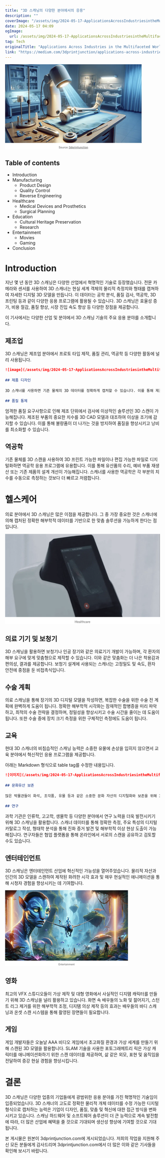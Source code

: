 ```yaml
---
title: "3D 스캐닝의 다양한 분야에서의 응용"
description: ""
coverImage: "/assets/img/2024-05-17-ApplicationsAcrossIndustriesintheMultifacetedWorldof3DScanning_0.png"
date: 2024-05-17 04:09
ogImage: 
  url: /assets/img/2024-05-17-ApplicationsAcrossIndustriesintheMultifacetedWorldof3DScanning_0.png
tag: Tech
originalTitle: "Applications Across Industries in the Multifaceted World of 3D Scanning"
link: "https://medium.com/3dprintjunction/applications-across-industries-in-the-multifaceted-world-of-3d-scanning-d7184886a8ff"
---
```



![image](/assets/img/2024-05-17-ApplicationsAcrossIndustriesintheMultifacetedWorldof3DScanning_0.png)

## Table of contents

- Introduction
- Manufacturing
  - Product Design
  - Quality Control
  - Reverse Engineering
- Healthcare
  - Medical Devices and Prosthetics
  - Surgical Planning
- Education
  - Cultural Heritage Preservation
  - Research
- Entertainment
  - Movies
  - Gaming
- Conclusion

# Introduction

<div class="content-ad"></div>

지난 몇 년 동안 3D 스캐닝은 다양한 산업에서 혁명적인 기술로 등장했습니다. 전문 카메라와 센서를 사용하여 3D 스캐너는 현실 세계 객체의 물리적 측정치와 형태를 캡쳐하여 자세한 디지털 3D 모델을 만듭니다. 이 데이터는 공학 분석, 품질 검사, 역공학, 3D 프린팅 등과 같이 다양한 응용 프로그램에 활용될 수 있습니다. 3D 스캐닝은 효율성 증가, 비용 절감, 품질 향상, 시장 진입 속도 향상 등 다양한 장점을 제공합니다.

이 기사에서는 다양한 산업 및 분야에서 3D 스캐닝 기술의 주요 응용 분야를 소개합니다.

## 제조업

3D 스캐닝은 제조업 분야에서 프로토 타입 제작, 품질 관리, 역공학 등 다양한 활동에 널리 사용됩니다.

<div class="content-ad"></div>

```markdown
![image](/assets/img/2024-05-17-ApplicationsAcrossIndustriesintheMultifacetedWorldof3DScanning_1.png)

## 제품 디자인

3D 스캐너를 사용하면 기존 물체의 3D 데이터를 정확하게 캡처할 수 있습니다. 이를 통해 제조업체는 이러한 데이터를 활용하여 3D 모델링을 하고 디지털 프로토타입을 만들 수 있습니다. 클레이 모델 및 몰드를 스캔함으로써 여러 디자인 변형을 디지털로 테스트할 수 있습니다. 이는 비용을 절약하고 제품 개발 주기를 크게 단축시킵니다.

## 품질 통제
```

<div class="content-ad"></div>

엄격한 품질 요구사항으로 인해 제조 단위에서 검사에 이상적인 솔루션인 3D 스캔이 가능해집니다. 제조된 부품의 중요한 치수를 3D CAD 모델과 대조하여 이상을 조기에 감지할 수 있습니다. 이를 통해 불량품이 더 나가는 것을 방지하여 품질을 향상시키고 낭비를 최소화할 수 있습니다.

## 역공학

기존 물체를 3D 스캔을 사용하여 3D 프린트 가능한 파일이나 편집 가능한 파일로 디지털화하면 역공학 응용 프로그램에 유용합니다. 이를 통해 유산품의 수리, 예비 부품 재생산 또는 기존 제품의 설계 개선이 가능해집니다. 스캐너를 사용한 역공학은 각 부분의 치수를 수동으로 측정하는 것보다 더 빠르고 저렴합니다.

# 헬스케어

<div class="content-ad"></div>

의료 분야에서 3D 스캐닝은 많은 이점을 제공합니다. 그 중 가장 중요한 것은 스캐너에 의해 캡처된 정확한 해부학적 데이터를 기반으로 한 맞춤 솔루션을 가능하게 한다는 점입니다.

![의료기기 및 보청기](/assets/img/2024-05-17-ApplicationsAcrossIndustriesintheMultifacetedWorldof3DScanning_2.png)

## 의료 기기 및 보청기

3D 스캐닝을 활용하면 보청기나 인공 장기와 같은 의료기기 개발이 가능하며, 각 환자의 해부 요구에 맞게 맞춤형으로 제작할 수 있습니다. 이와 같은 맞춤화는 더 나은 착용감과 편의성, 결과를 제공합니다. 보청기 설계에 사용되는 스캐너는 고정밀도 및 속도, 환자 안전에 중점을 둔 비접촉식입니다.

<div class="content-ad"></div>

## 수술 계획

의료 스캐닝을 통해 장기의 3D 디지털 모델을 작성하면, 복잡한 수술을 위한 수술 전 계획에 완벽하게 도움이 됩니다. 정확한 해부학적 시각화는 잠재적인 합병증을 미리 파악하고, 최적의 수술 전략을 결정하며, 정밀성을 향상시키고 수술 시간을 줄이는 데 도움이 됩니다. 또한 수술 중에 장치 크기 측정을 위한 구체적인 측정에도 도움이 됩니다.

## 교육

현대 3D 스캐너의 비침습적인 스캐닝 능력은 소중한 유물에 손상을 입히지 않으면서 교육 분야에서 혁신적인 응용 프로그램을 제공합니다.

<div class="content-ad"></div>

아래는 Markdown 형식으로 table tag를 수정한 내용입니다.

```markdown
![이미지](/assets/img/2024-05-17-ApplicationsAcrossIndustriesintheMultifacetedWorldof3DScanning_3.png)

## 문화유산 보존

많은 박물관들이 화석, 조각품, 유물 등과 같은 소중한 문화 자산의 디지털화와 보존을 위해 3D 스캐닝 기술을 활용하고 있습니다. 고정도의 3D 모델은 상호작용적인 경험을 만들어내고 매우 소중한 실제 물체들의 다루임을 최소화하면서 대중적 액세스를 넓힙니다.

## 연구
```

<div class="content-ad"></div>

과학 기관은 인류학, 고고학, 생물학 등 다양한 분야에서 연구 노력을 더욱 발전시키기 위해 3D 스캐닝을 활용합니다. 스캐너 데이터를 통해 정확한 측정, 주요 특성의 디지털 카탈로그 작성, 형태학 분석을 통해 진화 증거 발견 및 해부학적 이상 현상 도출이 가능해집니다. 연구자들은 협업 플랫폼을 통해 온라인에서 서로의 스캔을 공유하고 검토할 수도 있습니다.

## 엔터테인먼트

3D 스캐닝은 엔터테인먼트 산업에 혁신적인 가능성을 열어주었습니다. 물리적 자산과 인간의 3D 모델을 스캔하여 제작된 화려한 시각 효과 및 매우 현실적인 애니메이션을 통해 시청자 경험을 향상시키는 데 기여합니다.

![3D 스캐닝의 다양한 산업 분야 응용](/assets/img/2024-05-17-ApplicationsAcrossIndustriesintheMultifacetedWorldof3DScanning_4.png)

<div class="content-ad"></div>

## 영화

최고의 VFX 스튜디오들이 가상 제작 및 대형 영화에서 사실적인 디지턤 캐릭터를 만들기 위해 3D 스캐닝을 널리 활용하고 있습니다. 화면 속 배우들의 노화 및 젊어지기, 스턴트 리그 제거를 위한 해부학적 조정, 디지턤 의상 제작 등의 효과는 배우들의 바디 스캐닝과 온셋 스캔 시스템을 통해 촬영된 장면들이 필요합니다.

## 게임

게임 개발자들은 오늘날 AAA 비디오 게임에서 초고화질 환경과 가상 세계를 만들기 위해 스캔된 3D 모델을 활용합니다. SLAM 기술을 사용한 포토그래메트리 릭은 가상 캐릭터를 애니메이션화하기 위한 스캔 데이터를 제공하여, 삶 같은 외모, 표현 및 움직임을 전달하여 증강 현실 경험을 향상시킵니다.

<div class="content-ad"></div>

# 결론

3D 스캐닝은 다양한 업종의 기업들에게 광범위한 응용 분야를 가진 혁명적인 기술임이 입증되었습니다. 3D 스캐너의 고도로 정확한 물리적 개체 데이터를 수정 가능한 디지털 형식으로 캡처하는 능력은 기업이 디자인, 품질, 맞춤 및 혁신에 대한 접근 방식을 변화시키고 있습니다. 스캐닝 하드웨어 및 소프트웨어 솔루션이 더 큰 능력으로 계속 발전함에 따라, 더 많은 산업에 혜택을 줄 것으로 기대되며 생산성 향상에 기여할 것으로 기대됩니다.

본 게시물은 원본이 3dprintjunction.com에 게시되었습니다.
저희의 작업을 지원해 주신 모든 분들에게 감사드리며 3dprintjunction.com에서 더 많은 이와 같은 기사들을 확인해 보시기 바랍니다.